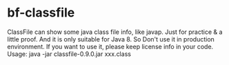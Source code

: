 # bf-classfile
ClassFile can show some java class file info, like javap.
Just for practice & a little proof.
And it is only suitable for Java 8.
So Don't use it in production environment.
If you want to use it, please keep license info in your code.
Usage: java -jar classfile-0.9.0.jar xxx.class

